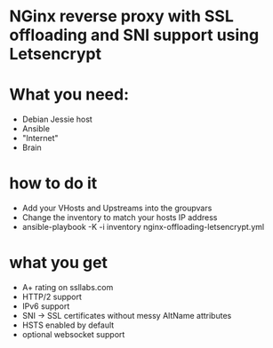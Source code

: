 # NGinx reverse proxy with SSL offloading and SNI support using Letsencrypt


# What you need:
* Debian Jessie host
* Ansible
* "Internet"
* Brain

# how to do it
* Add your VHosts and Upstreams into the groupvars
* Change the inventory to match your hosts IP address
* ansible-playbook -K -i inventory nginx-offloading-letsencrypt.yml

# what you get
* A+ rating on ssllabs.com
* HTTP/2 support
* IPv6 support
* SNI -> SSL certificates without messy AltName attributes
* HSTS enabled by default
* optional websocket support
